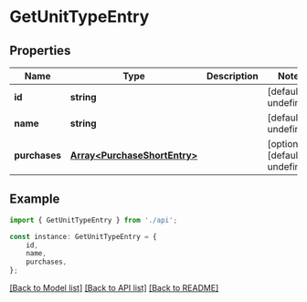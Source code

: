 # GetUnitTypeEntry


## Properties

Name | Type | Description | Notes
------------ | ------------- | ------------- | -------------
**id** | **string** |  | [default to undefined]
**name** | **string** |  | [default to undefined]
**purchases** | [**Array&lt;PurchaseShortEntry&gt;**](PurchaseShortEntry.md) |  | [optional] [default to undefined]

## Example

```typescript
import { GetUnitTypeEntry } from './api';

const instance: GetUnitTypeEntry = {
    id,
    name,
    purchases,
};
```

[[Back to Model list]](../README.md#documentation-for-models) [[Back to API list]](../README.md#documentation-for-api-endpoints) [[Back to README]](../README.md)
